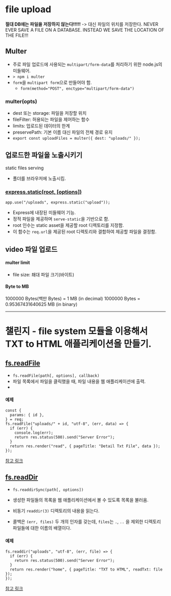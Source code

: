 # file upload
**절대 DB에는 파일을 저장하지 않는다!!!!!**
-> 대신 파일의 위치를 저장한다.
NEVER EVER SAVE A FILE ON A DATABASE.
INSTEAD WE SAVE THE LOCATION OF THE FILE!!!

## Multer
- 주로 파일 업로드에 사용되는 `multipart/form-data`를 처리하기 위한 node.js의 미들웨어.
- `> npm i multer`
- `form`을 `multipart form`으로 만들어야 함.
  - `form(method="POST", enctype="multipart/form-data")`

### multer(opts)
- dest 또는 storage: 파일을 저장할 위치
- fileFilter: 허용되는 파일을 제어하는 함수
- limits: 업로드된 데이터의 한계
- preservePath: 기본 이름 대신 파일의 전체 경로 유지
- `export const uploadFiles = multer({ dest: "uploads/" });`

## 업로드한 파일을 노출시키기
static files serving
- 폴더를 브라우저에 노출시킴.

### <a href="https://expressjs.com/ko/api.html#express.static">express.static(root, [options])</a>
`app.use("/uploads", express.static("upload"));`
- Express에 내장된 미들웨어 기능.
- 정적 파일을 제공하며 `serve-static`을 기반으로 함.
- root 인수는 static asset을 제공할 root 디렉토리를 지정함.
- 이 함수는 `req.url`을 제공된 root 디렉토리와 결합하여 제공할 파일을 결정함.


## video 파일 업로드

#### multer limit
- file size: 쵀대 파일 크기(바이트)

#### Byte to MB
1000000 Bytes(백만 Bytes) = 1 MB (in decimal)
1000000 Bytes = 0.95367431640625 MB (in binary)


------
# 챌린지 - file system 모듈을 이용해서 TXT to HTML 애플리케이션을 만들기.


## <a href="https://nodejs.org/api/fs.html#fsreadfilepath-options-callback">fs.readFile</a>
- `fs.readFile(path[, options], callback)`
- 파일 목록에서 파일을 클릭했을 때, 파일 내용을 웹 애플리케이션에 출력.
- 

#### 예제
```
const {
  params: { id },
} = req;
fs.readFile("uploads/" + id, "utf-8", (err, data) => {
  if (err) {
    console.log(err);
    return res.status(500).send("Server Error");
  }
  return res.render("read", { pageTitle: "Detail Txt File", data });
});
```

<a href="[https://jamong-icetea.tistory.com/131](https://jamong-icetea.tistory.com/132?category=812194)">참고 링크</a>

## <a href="https://nodejs.org/api/fs.html#fsreaddirsyncpath-options">fs.readDir</a>
- `fs.readdirSync(path[, options])`
- 생성한 파일들의 목록을 웹 애플리케이션에서 볼 수 있도록 목록을 불러옴.

- 비동기 `readdir(3)` 디렉토리의 내용을 읽는다.
- 콜백은 `(err, files)` 두 개의 인자를 갖는데, `files`는 `.`, `..` 을 제외한 디렉토리 파일들에 대한 이름의 배열이다.

#### 예제
```
fs.readdir("uploads", "utf-8", (err, file) => {
  if (err) {
    return res.status(500).send("Server Error");
  }
  return res.render("home", { pageTitle: "TXT to HTML", readTxt: file });
});
```
<a href="https://jamong-icetea.tistory.com/131">참고 링크</a>

